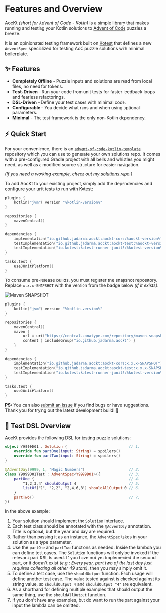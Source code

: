 # Features and Overview

AocKt _(short for Advent of Code - Kotlin)_ is a simple library that makes running and testing your Kotlin solutions to
[Advent of Code](https://adventofcode.com) puzzles a breeze.

It is an opinionated testing framework built on [Kotest](https://kotest.io/) that defines a new `AdventSpec` specialized
for testing AoC puzzle solutions with minimal boilerplate.

## ✨ Features

- **Completely Offline** - Puzzle inputs and solutions are read from local files, no need for tokens.
- **Test-Driven** - Run your code from unit tests for faster feedback loops and fearless refactorings.
- **DSL-Driven** - Define your test cases with minimal code.
- **Configurable** - You decide what runs and when using optional parameters.
- **Minimal** - The test framework is the only non-Kotlin dependency.

## ⚡ Quick Start

<tabs>
<tab id="template" title="AocKt Template Project">

For your convenience, there is an
<a href="https://github.com/Jadarma/advent-of-code-kotlin-template"><code>advent-of-code-kotlin-template</code></a>
repository which you can use to generate your own solutions repo.
It comes with a pre-configured Gradle project with all bells and whistles you might need, as well as a modified source
structure for easier navigation.

_(If you need a working example, check out [my solutions repo](https://github.com/Jadarma/advent-of-code-kotlin-solutions).)_

</tab>
<tab id="standalone" title="Standalone Gradle Project">

To add AocKt to your existing project, simply add the dependencies and configure your unit tests to run with Kotest:

```kotlin
plugins {
    kotlin("jvm") version "%kotlin-version%"
}

repositories {
    mavenCentral()
}

dependencies {
    implementation("io.github.jadarma.aockt:aockt-core:%aockt-version%")
    testImplementation("io.github.jadarma.aockt:aockt-test:%aockt-version%")
    testImplementation("io.kotest:kotest-runner-junit5:%kotest-version%")
}

tasks.test {
    useJUnitPlatform()
}
```
</tab>
<tab id="snapshot" title="SNAPSHOT Builds">

To consume pre-release builds, you must register the snapshot repository.\
Replace `x.x.x-SNAPSHOT` with the version from the badge below _(if it exists)_:

![Maven SNAPSHOT](https://img.shields.io/maven-metadata/v?metadataUrl=https%3A%2F%2Fcentral.sonatype.com%2Frepository%2Fmaven-snapshots%2Fio%2Fgithub%2Fjadarma%2Faockt%2Faockt-test%2Fmaven-metadata.xml&strategy=latestProperty&style=flat-square&logo=apachemaven&logoColor=orange&label=Snapshot&color=orange)

```kotlin
plugins {
    kotlin("jvm") version "%kotlin-version%"
}

repositories {
    mavenCentral()
    maven {
        url = uri("https://central.sonatype.com/repository/maven-snapshots/")
        content { includeGroup("io.github.jadarma.aockt") }
    }
}

dependencies {
    implementation("io.github.jadarma.aockt:aockt-core:x.x.x-SNAPSHOT")
    testImplementation("io.github.jadarma.aockt:aockt-test:x.x.x-SNAPSHOT")
    testImplementation("io.kotest:kotest-runner-junit5:%kotest-version%")
}

tasks.test {
    useJUnitPlatform()
}
```

**PS:**
You can also [submit an issue](https://github.com/Jadarma/advent-of-code-kotlin/issues) if you find bugs or have suggestions.
Thank you for trying out the latest development build! 💚

</tab>
</tabs>

## 🧪 Test DSL Overview

AocKt provides the following DSL for testing puzzle solutions:

```kotlin
object Y9999D01 : Solution {                            // 1. 
    override fun partOne(input: String) = spoilers()
    override fun partTwo(input: String) = spoilers()
}

@AdventDay(9999, 1, "Magic Numbers")                    // 2.
class Y9999D01Test : AdventSpec<Y9999D01>({             // 3.
    partOne {                                           // 4.
        "1,2,3,4" shouldOutput 4                        // 5.
        listOf("2", "2,2", "2,4,6,8") shouldAllOutput 0 // 6.
    }
    partTwo()                                           // 7.
})
```


In the above example:

1. Your solution should implement the `Solution` interface.
2. Each test class should be annotated with the `@AdventDay` annotation. Title is optional, but the year and day are
   required.
3. Rather than passing it as an instance, the `AdventSpec` takes in your solution as a type parameter.
4. Use the `partOne` and `partTwo` functions as needed.
   Inside the lambda you can define test cases.
   The `Solution` functions will only be invoked if the relevant part DSL is used.
   If you have not yet implemented the second part, or it doesn't exist
   _(e.g.: Every year, part two of the last day just requires collecting all other 49 stars)_,
   then you may simply omit it.
5. To define a test case, use the `shouldOutput` function.
   Each usage will define another test case.
   The value tested against is checked against its string value, so `shouldOutput 4` and `shouldOutput "4"` are
   equivalent.
6. As a shorthand for defining multiple examples that should output the same thing, use the `shouldAllOutput` function.
7. If you don't have any examples, but do want to run the part against your input the lambda can be omitted.

<seealso style="cards">
  <category ref="related">
    <a href="workflow.md"/>
    <a href="project-extension.md"/>
  </category>
</seealso>
